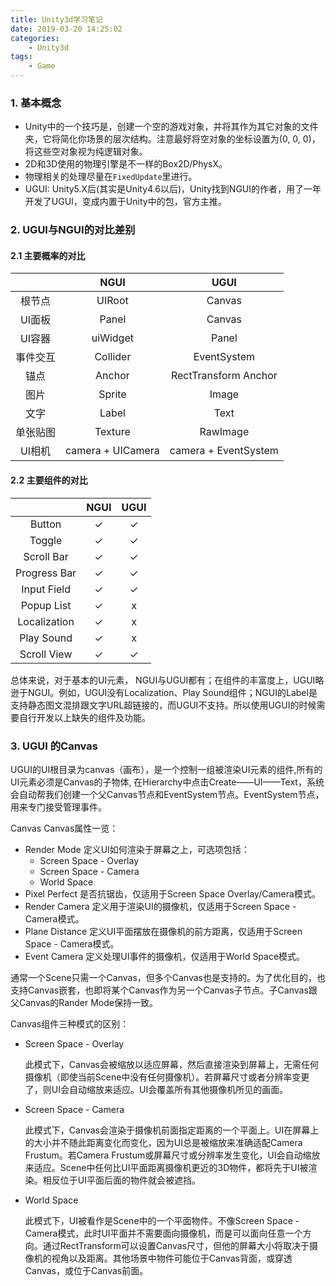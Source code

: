 ```yaml
---
title: Unity3d学习笔记
date: 2019-03-20 14:25:02
categories: 
    - Unity3d
tags:
    - Game
---
```


### 1. 基本概念

* Unity中的一个技巧是，创建一个空的游戏对象，并将其作为其它对象的文件夹，它将简化你场景的层次结构。注意最好将空对象的坐标设置为(0, 0, 0)，将这些空对象视为纯逻辑对象。
* 2D和3D使用的物理引擎是不一样的Box2D/PhysX。 
* 物理相关的处理尽量在`FixedUpdate`里进行。
* UGUI: Unity5.X后(其实是Unity4.6以后)，Unity找到NGUI的作者，用了一年开发了UGUI，变成内置于Unity中的包，官方主推。
<!--more-->

### 2. UGUI与NGUI的对比差别
#### 2.1 主要概率的对比


| | NGUI | UGUI |
| :----: | :----: | :----:|
| 根节点 | UIRoot | Canvas |
| UI面板 | Panel | Canvas |
| UI容器 | uiWidget | Panel |
| 事件交互 | Collider | EventSystem |
| 锚点 | Anchor | RectTransform Anchor |
| 图片 | Sprite | Image |
| 文字 | Label | Text |
| 单张贴图 | Texture | RawImage |
| UI相机 | camera + UICamera | camera + EventSystem |


#### 2.2 主要组件的对比

| | NGUI | UGUI |
| :----: | :----: | :----:|
| Button | ✓ | ✓ |
| Toggle | ✓ | ✓ |
| Scroll Bar | ✓ | ✓ |
| Progress Bar | ✓ | ✓ |
| Input Field | ✓ | ✓ |
| Popup List | ✓ | x |
| Localization | ✓ | x |
| Play Sound | ✓ | x |
| Scroll View | ✓ | ✓ |

总体来说，对于基本的UI元素， NGUI与UGUI都有；在组件的丰富度上，UGUI略逊于NGUI。例如，UGUI没有Localization、Play Sound组件；NGUI的Label是支持静态图文混排跟文字URL超链接的，而UGUI不支持。所以使用UGUI的时候需要自行开发以上缺失的组件及功能。


### 3. UGUI 的Canvas


UGUI的UI根目录为canvas（画布），是一个控制一组被渲染UI元素的组件,所有的UI元素必须是Canvas的子物体,
在Hierarchy中点击Create——UI——Text，系统会自动帮我们创建一个父Canvas节点和EventSystem节点。EventSystem节点，用来专门接受管理事件。

Canvas Canvas属性一览：
* Render Mode 定义UI如何渲染于屏幕之上，可选项包括：
    * Screen Space - Overlay
    * Screen Space - Camera
    * World Space
* Pixel Perfect 是否抗锯齿，仅适用于Screen Space Overlay/Camera模式。
* Render Camera 定义用于渲染UI的摄像机，仅适用于Screen Space - Camera模式。
* Plane Distance 定义UI平面摆放在摄像机的前方距离，仅适用于Screen Space - Camera模式。
* Event Camera 定义处理UI事件的摄像机，仅适用于World Space模式。

通常一个Scene只需一个Canvas，但多个Canvas也是支持的。为了优化目的，也支持Canvas嵌套，也即将某个Canvas作为另一个Canvas子节点。子Canvas跟父Canvas的Rander Mode保持一致。

Canvas组件三种模式的区别： 

* Screen Space - Overlay

    此模式下，Canvas会被缩放以适应屏幕，然后直接渲染到屏幕上，无需任何摄像机（即使当前Scene中没有任何摄像机）。若屏幕尺寸或者分辨率变更了，则UI会自动缩放来适应。UI会覆盖所有其他摄像机所见的画面。

* Screen Space - Camera

    此模式下，Canvas会渲染于摄像机前面指定距离的一个平面上。UI在屏幕上的大小并不随此距离变化而变化，因为UI总是被缩放来准确适配Camera Frustum。若Camera Frustum或屏幕尺寸或分辨率发生变化，UI会自动缩放来适应。Scene中任何比UI平面距离摄像机更近的3D物件，都将先于UI被渲染。相反位于UI平面后面的物件就会被遮挡。

* World Space

    此模式下，UI被看作是Scene中的一个平面物件。不像Screen Space - Camera模式，此时UI平面并不需要面向摄像机，而是可以面向任意一个方向。通过RectTransform可以设置Canvas尺寸，但他的屏幕大小将取决于摄像机的视角以及距离。其他场景中物件可能位于Canvas背面，或穿透Canvas，或位于Canvas前面。









 
